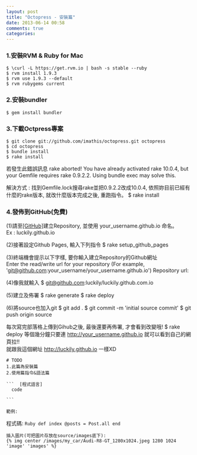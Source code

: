 ```yaml
---
layout: post
title: "Octopress - 安裝篇"
date: 2013-06-14 00:58
comments: true
categories: 
---
```



### 1.安裝RVM & Ruby for Mac
	$ \curl -L https://get.rvm.io | bash -s stable --ruby
	$ rvm install 1.9.3
	$ rvm use 1.9.3 --default
	$ rvm rubygems current

### 2.安裝bundler
	$ gem install bundler
	
### 3.下載Octpress專案
	$ git clone git://github.com/imathis/octopress.git octopress
	$ cd octopress
	$ bundle install
	$ rake install

   若發生此錯誤訊息
	rake aborted!
	You have already activated rake 10.0.4, but your Gemfile requires rake 0.9.2.2. Using bundle exec may solve this.

   解決方式 : 找到Gemfile.lock搜尋rake並把0.9.2.2改成10.0.4, 依照妳目前已經有什麼的rake版本, 就改什麼版本完成之後, 重跑指令。
	$ rake install

### 4.發佈到GitHub(免費)
   
   (1)請至<a target="_blank" href="https://github.com">[GitHub]</a>建立Repository, 並使用 your_username.github.io 命名。
   <br />
   Ex : luckily.github.io

   (2)接著設定Github Pages, 輸入下列指令
	$ rake setup_github_pages

   (3)終端機會提示以下字樣, 要你輸入建立Repository的Github網址
   <br>
	Enter the read/write url for your repository
	(For example, 'git@github.com:your_username/your_username.github.io')
	Repository url:

   (4)像我就輸入
	$ git@github.com:luckily/luckily.github.com.io

   (5)建立及佈署
	$ rake generate
	$ rake deploy

   (6)將source也加入git
	$ git add .
	$ git commit -m 'initial source commit'
	$ git push origin source

   每次寫完部落格上傳到Gihub之後, 最後還要再佈署, 才會看到改變哦!
	$ rake deploy
   等個幾分鐘只要連 http://your_username.github.io 就可以看到自己的網頁拉!!<br />
   就跟我這個網址  http://luckily.github.io 一樣XD


	# TODO
	1.此篇為安裝篇
	2.使用篇指令&語法篇

	```  [程式語言]
	  code

	```

	範例:
  
  程式碼: 
	``` Ruby
		def index
			@posts = Post.all
		end
	```

	插入圖片(可把圖片存放在source/images底下):
	{% img center /images/my_car/Audi-R8-GT_1280x1024.jpeg 1280 1024 'image' 'images' %}